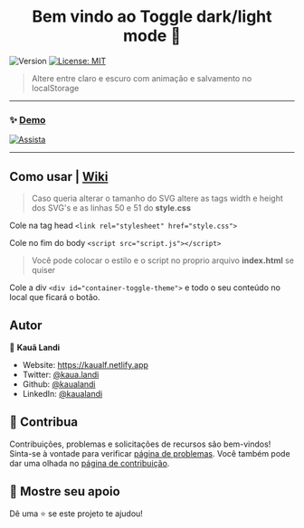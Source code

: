 <h1 align="center">Bem vindo ao Toggle dark/light mode 👋</h1>
<p>
  <img alt="Version" src="https://img.shields.io/badge/version-1.0-blue.svg?cacheSeconds=2592000" />
  <a href="#" target="_blank">
    <img alt="License: MIT" src="https://img.shields.io/badge/License-MIT-yellow.svg" />
  </a>
</p>

> Altere entre claro e escuro com animação e salvamento no localStorage
---

### ✨ [Demo](https://kaualandi.github.io/toggle_dark-light_mode/)

[![Assista](https://kaualandi.github.io/toggle_dark-light_mode/exemple.gif)](https://kaualandi.github.io/toggle_dark-light_mode/exemple.gif)

---

## Como usar | [Wiki](https://github.com/kaualandi/toggle_dark-light_mode/wiki)

> Caso queria alterar o tamanho do SVG altere as tags width e height dos SVG's e as linhas 50 e 51 do __style.css__

Cole na tag head
```<link rel="stylesheet" href="style.css">```

Cole no fim do body
```<script src="script.js"></script>```

> Você pode colocar o estilo e o script no proprio arquivo __index.html__ se quiser

Cole a div ```<div id="container-toggle-theme">``` e todo o seu conteúdo no local que ficará o botão.

## Autor

👤 **Kauã Landi**

* Website: https://kaualf.netlify.app
* Twitter: [@kaua.landi](https://www.instagram.com/kaua.landi)
* Github: [@kaualandi](https://github.com/kaualandi)
* LinkedIn: [@kaualandi](https://linkedin.com/in/kaualandi)

## 🤝 Contribua

Contribuições, problemas e solicitações de recursos são bem-vindos!<br />Sinta-se à vontade para verificar [página de problemas](https://github.com/kaualandi/toggle_dark-light_mode/issues). Você também pode dar uma olhada no [página de contribuição](https://github.com/kaualandi/toggle_dark-light_mode/pulls).

## 🥰 Mostre seu apoio

Dê uma ⭐️ se este projeto te ajudou!